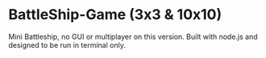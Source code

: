 # BattleShip-Game (3x3 & 10x10)
Mini Battleship, no GUI or multiplayer on this version. Built with node.js and designed to be run in terminal only. 
